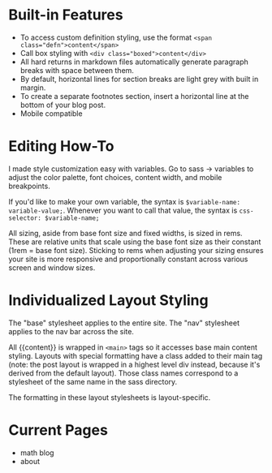# Built-in Features

* To access custom definition styling, use the format `<span class="defn">content</span>`
* Call box styling with `<div class="boxed">content</div>`
* All hard returns in markdown files automatically generate paragraph breaks with space between them.
* By default, horizontal lines for section breaks are light grey with built in margin.
* To create a separate footnotes section, insert a horizontal line at the bottom of your blog post.
* Mobile compatible

# Editing How-To

I made style customization easy with variables. Go to sass -> variables to adjust the color palette, font choices, content width, and mobile breakpoints.

If you'd like to make your own variable, the syntax is `$variable-name: variable-value;`. Whenever you want to call that value, the syntax is `css-selector: $variable-name;`

All sizing, aside from base font size and fixed widths, is sized in rems. These are relative units that scale using the base font size as their constant (1rem = base font size). Sticking to rems when adjusting your sizing ensures your site is more responsive and proportionally constant across various screen and window sizes.

# Individualized Layout Styling

The "base" stylesheet applies to the entire site. The "nav" stylesheet applies to the nav bar across the site.

All {{content}} is wrapped in `<main>` tags so it accesses base main content styling. Layouts with special formatting have a class added to their main tag (note: the post layout is wrapped in a highest level div instead, because it's derived from the default layout). Those class names correspond to a stylesheet of the same name in the sass directory.

The formatting in these layout stylesheets is layout-specific.

# Current Pages
* math blog
* about
